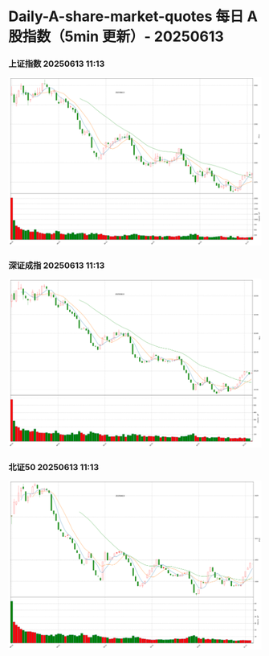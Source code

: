
# Daily-A-share-market-quotes 每日 A 股指数（5min 更新）- 20250613

### 上证指数 20250613 11:13
![](./fig/2025/6/20250613-sh000001.png)

### 深证成指 20250613 11:13
![](./fig/2025/6/20250613-sz399001.png)

### 北证50 20250613 11:13
![](./fig/2025/6/20250613-bj899050.png)
